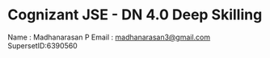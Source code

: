 # Cognizant JSE - DN 4.0 Deep Skilling
Name : Madhanarasan P
Email : madhanarasan3@gmail.com
SupersetID:6390560

